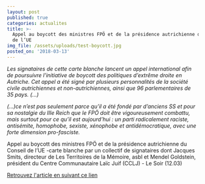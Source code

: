 ```yaml
---
layout: post
published: true
categories: actualites
title: >-
  Appel au boycott des ministres FPÖ et de la présidence autrichienne du Conseil
  de l’UE
img_file: /assets/uploads/test-boycott.jpg
posted_on: '2018-03-13'
---
```

_Les signataires de cette carte blanche lancent un appel international afin de poursuivre l’initiative de boycott des politiques d’extrême droite en Autriche. Cet appel a été signé par plusieurs personnalités de la société civile autrichiennes et non-autrichiennes, ainsi que 96 parlementaires de 35 pays. (...)_

_(...)ce n’est pas seulement parce qu’il a été fondé par d’anciens SS et pour sa nostalgie du IIIe Reich que le FPÖ doit être vigoureusement combattu, mais surtout pour ce qu’il est aujourd’hui : un parti radicalement raciste, antisémite, homophobe, sexiste, xénophobe et antidémocratique, avec une forte dimension pro-fasciste._

Appel au boycott des ministres FPÖ et de la présidence autrichienne du Conseil de l’UE -carte blanche par un collectif de signataires dont Jacques Smits, directeur de Les Territoires de la Mémoire, asbl et Mendel Goldstein, président du Centre Communautaire Laïc Juif (CCLJ) - Le Soir (12.03)

[Retrouvez l'article en suivant ce lien](http://plus.lesoir.be/145002/article/2018-03-12/appel-au-boycott-des-ministres-fpo-et-de-la-presidence-autrichienne-du-conseil)
